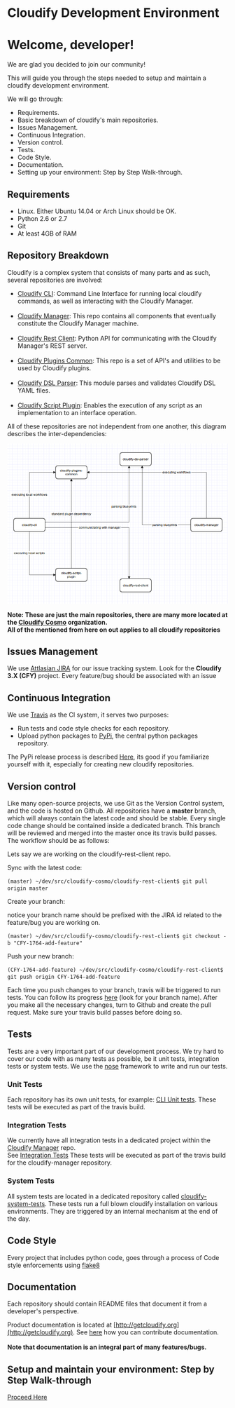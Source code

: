 Cloudify Development Environment
================================

# Welcome, developer!

We are glad you decided to join our community! <br>

This will guide you through the steps needed to setup and maintain a cloudify development environment.

We will go through:

* Requirements.
* Basic breakdown of cloudify's main repositories.
* Issues Management.
* Continuous Integration.
* Version control.
* Tests.
* Code Style.
* Documentation.
* Setting up your environment: Step by Step Walk-through.

## Requirements

- Linux. Either Ubuntu 14.04 or Arch Linux should be OK.
- Python 2.6 or 2.7
- Git
- At least 4GB of RAM

## Repository Breakdown

Cloudify is a complex system that consists of many parts and as such, several repositories are involved:

- [Cloudify CLI](https://github.com/cloudify-cosmo/cloudify-cli): Command Line Interface for running local cloudify commands, as well as interacting with the Cloudify Manager.
<br><br>
- [Cloudify Manager](https://github.com/cloudify-cosmo/cloudify-manager): This repo contains all components that eventually constitute the Cloudify Manager machine.
<br><br>
- [Cloudify Rest Client](https://github.com/cloudify-cosmo/cloudify-rest-client): Python API for communicating with the Cloudify Manager's REST server.
<br><br>
- [Cloudify Plugins Common](https://github.com/cloudify-cosmo/cloudify-plugins-common): This repo is a set of API's and utilities to be used by Cloudify plugins.
<br><br>
- [Cloudify DSL Parser](https://github.com/cloudify-cosmo/cloudify-dsl-parser): This module parses and validates Cloudify DSL YAML files.
<br><br>
- [Cloudify Script Plugin](https://github.com/cloudify-cosmo/cloudify-script-plugin): Enables the execution of any script as an implementation to an interface operation.

All of these repositories are not independent from one another, this diagram describes the inter-dependencies:

![Repo dependencies](cloudify_repos.png)

**Note: These are just the main repositories, there are many more located at the [Cloudify Cosmo](https://github.com/cloudify-cosmo/) organization. <br>
All of the mentioned from here on out applies to all cloudify repositories**

## Issues Management

We use [Attlasian JIRA](http://cloudifysource.atlassian.net) for our issue tracking system. Look for the **Cloudify 3.X (CFY)** project.
Every feature/bug should be associated with an issue

## Continuous Integration

We use [Travis](https://travis-ci.org/) as the CI system, it serves two purposes:

- Run tests and code style checks for each repository.
- Upload python packages to [PyPi](https://pypi.python.org/pypi), the central python packages repository.

The PyPi release process is described [Here](guides/pypi-release), its good if you familiarize yourself with it,
especially for creating new cloudify repositories.


## Version control

Like many open-source projects, we use Git as the Version Control system, and the code is hosted on Github.
All repositories have a **master** branch, which will always contain the latest code and should be stable.
Every single code change should be contained inside a dedicated branch. This branch will be reviewed and merged into the master once its travis build passes.
The workflow should be as follows: <br>

Lets say we are working on the cloudify-rest-client repo. <br>

Sync with the latest code:

```
(master) ~/dev/src/cloudify-cosmo/cloudify-rest-client$ git pull origin master
```

Create your branch: <br>

notice your branch name should be prefixed with the JIRA id related to the feature/bug you are working on.

```
(master) ~/dev/src/cloudify-cosmo/cloudify-rest-client$ git checkout -b "CFY-1764-add-feature"
```

Push your new branch:

```
(CFY-1764-add-feature) ~/dev/src/cloudify-cosmo/cloudify-rest-client$ git push origin CFY-1764-add-feature
```

Each time you push changes to your branch, travis will be triggered to run tests.
You can follow its progress [here](https://travis-ci.org/cloudify-cosmo/cloudify-rest-client/) (look for your branch name).
After you make all the necessary changes, turn to Github and create the pull request. Make sure your travis build passes before doing so.

## Tests

Tests are a very important part of our development process. We try hard to cover our code with as many tests as possible, be it unit tests, integration tests or system tests.
We use the [nose](http://pythontesting.net/framework/nose/nose-introduction/) framework to write and run our tests.

### Unit Tests

Each repository has its own unit tests, for example: [CLI Unit tests](https://github.com/cloudify-cosmo/cloudify-cli/tree/master/cloudify_cli/tests).
These tests will be executed as part of the travis build.

### Integration Tests

We currently have all integration tests in a dedicated project within the [Cloudify Manager](https://github.com/cloudify-cosmo/cloudify-manager) repo. <br>
See [Integration Tests](https://github.com/cloudify-cosmo/cloudify-manager/tree/master/tests)
These tests will be executed as part of the travis build for the cloudify-manager repository.

### System Tests

All system tests are located in a dedicated repository called [cloudify-system-tests](https://github.com/cloudify-cosmo/cloudify-amqp-influxdb).
These tests run a full blown cloudify installation on various environments.
They are triggered by an internal mechanism at the end of the day.

## Code Style

Every project that includes python code, goes through a process of Code style enforcements using [flake8](http://flake8.readthedocs.org/en/2.2.3/)

## Documentation

Each repository should contain README files that document it from a developer's perspective. <br>

Product documentation is located at [http://getcloudify.org](http://getcloudify.org). See [here](htpp://github.com/cloudify-cosmo/getcloudify.org) how you can contribute documentation. <br><br>
**Note that documentation is an integral part of many features/bugs.**

## Setup and maintain your environment: Step by Step Walk-through

[Proceed Here](guides/dev-environment)
